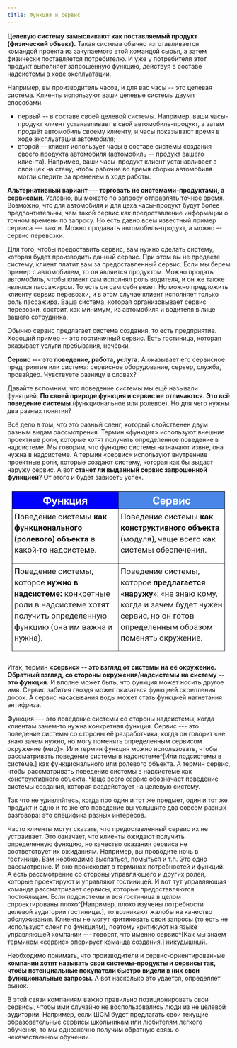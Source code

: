 ```yaml
---
title: Функция и сервис
---
```


**Целевую** **систему** **замысливают** **как поставляемый продукт
(физический объект).** Такая система обычно изготавливается командой
проекта из закупаемого этой командой сырья, а затем физически
поставляется потребителю. И уже у потребителя этот продукт выполняет
запрошенную функцию, действуя в составе надсистемы в ходе эксплуатации.

Например, вы производитель часов, и для вас часы -- это целевая система.
Клиенты используют ваши целевые системы двумя способами:

-   первый -- в составе своей целевой системы. Например, ваши
    часы-продукт клиент устанавливает в свой автомобиль-продукт, а затем
    продаёт автомобиль своему клиенту, и часы показывают время в ходе
    эксплуатации автомобиля;
-   второй -- клиент использует часы в составе системы создания своего
    продукта автомобиля (автомобиль -- продукт вашего клиента).
    Например, ваши часы-продукт клиент устанавливает в свой цех на
    стену, чтобы рабочие во время сборки автомобиля могли следить за
    временем в ходе работы.

**Альтернативный вариант --- торговать не системами-продуктами, а
сервисами**. Условно, вы можете по запросу отправлять точное время.
Возможно, что для автомобиля и для цеха часы-продукт будут более
предпочтительны, чем такой сервис как предоставление информации о точном
времени по запросу. Но есть давно всем известный пример сервиса ---
такси. Можно продавать автомобиль-продукт, а можно -- сервис перевозки.

Для того, чтобы предоставить сервис, вам нужно сделать систему, которая
будет производить данный сервис. При этом вы не продаете систему, клиент
платит вам за предоставленный сервис. Если мы берем пример с
автомобилем, то он является продуктом. Можно продать автомобиль, чтобы
клиент сам исполнял роль водителя, и он же также являлся пассажиром. То
есть он сам себя везет. Но можно предложить клиенту сервис перевозки, и
в этом случае клиент исполняет только роль пассажира. Ваша система,
которая организовывает сервис перевозки, состоит, как минимум, из
автомобиля и водителя в лице вашего сотрудника.

Обычно сервис предлагает система создания, то есть предприятие. Хороший
пример -- это гостиничный сервис. Есть гостиница, которая оказывает
услуги пребывания, ночёвки.

**Сервис --- это поведение, работа, услуга.** А оказывает его сервисное
предприятие или система: сервисное оборудование, сервер, служба,
провайдер. Чувствуете разницу в словах?

Давайте вспомним, что поведение системы мы ещё называли функцией. **По
своей природе функция и сервис не отличаются. Это всё поведение
системы** (функциональное или ролевое). Но для чего нужны два разных
понятия?

Всё дело в том, что это разный сленг, который свойственен двум разным
видам рассмотрения. Термин «функция» используют внешние проектные роли,
которые хотят получить определенное поведение в надсистеме. Мы говорим,
что функцию системы назначают извне, она нужна в надсистеме. А термин
«сервис» используют внутренние проектные роли, которые создают систему,
которая как бы выдаст наружу сервис. А вот **станет ли выданный сервис
запрошенной функцией**? От этого и будет зависеть успех.


![](09-function-and-service-23.png)


Итак, термин **«сервис» -- это взгляд от системы** **на** **её
окружение. Обратный взгляд, со стороны окружения/надсистемы** **на**
**систему** **-- это функция.** И вполне может быть, что функция может
носить другое имя. Сервис забития гвоздя может оказаться функцией
скрепления досок. А сервис насасывания воды может стать функцией
нагнетания антифриза.

Функция --- это поведение системы со стороны надсистемы, когда клиентам
зачем-то нужна конкретная функция. Сервис --- это поведение системы со
стороны её разработчика, когда он говорит «не знаю зачем нужно, но могу
поменять определенным сервисом окружение (мир)». Или термин функция
можно использовать, чтобы рассматривать поведение системы в
надсистеме^[Или подсистемы в системе.]
как функционального или ролевого объекта. А термин сервис, чтобы
рассматривать поведение системы в надсистеме как конструктивного
объекта. Чаще всего сервис обозначает поведение системы создания,
которая воздействует на целевую систему.

Так что не удивляйтесь, когда про один и тот же предмет, один и тот же
продукт и одно и то же его поведение вы услышите два совсем разных
разговора: это специфика разных интересов.

Часто клиенты могут сказать, что предоставленный сервис их не
устраивает. Это означает, что клиенты ожидают получить определенную
функцию, но качество оказания сервиса не соответствует их ожиданиям.
Например, вы проводите ночь в гостинице. Вам необходимо выспаться,
помыться и т.п. Это одно рассмотрение. И оно происходит в терминах
потребностей и функций. А есть рассмотрение со стороны управляющего и
других ролей, которые проектируют и управляют гостиницей. И вот тут
управляющая команда рассматривает сервисы, которые предоставляются
постояльцам. Если подсистемы и вся гостиница в целом спроектированы
плохо^[Например, плохо изучены потребности целевой
аудитории гостиницы.], то возникают жалобы на качество
обслуживания. Клиенты не могут критиковать свои запросы (то есть не
используют сленг по функциям), поэтому критикуют на языке управляющей
компании --- говорят, что именно сервис^[Как мы знаем
термином «сервис» оперирует команда создания.]
никудышный.

Необходимо понимать, что производители и сервис-ориентированные
**компании хотят называть свои системы-продукты и сервисы так, чтобы
потенциальные покупатели быстро** **видели в них** **свои функциональные
запросы.** А вот насколько это удается, определяет рынок.

В этой связи компаниям важно правильно позиционировать свои сервисы,
чтобы ими случайно не воспользовались люди из не целевой аудитории.
Например, если ШСМ будет предлагать свои текущие образовательные сервисы
школьникам или любителям легкого обучения, то мы однозначно получим
обратную связь о некачественном обучении.
